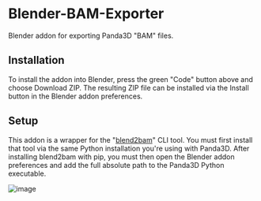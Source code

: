 # Blender-BAM-Exporter
Blender addon for exporting Panda3D "BAM" files.

## Installation
To install the addon into Blender, press the green "Code" button above and choose Download ZIP. The resulting ZIP file can be installed via the Install button in the Blender addon preferences.

## Setup
This addon is a wrapper for the "[blend2bam](https://github.com/Moguri/blend2bam)" CLI tool. You must first install that tool via the same Python installation you're using with Panda3D. After installing blend2bam with pip, you must then open the Blender addon preferences and add the full absolute path to the Panda3D Python executable.

![image](https://user-images.githubusercontent.com/88953117/234090186-fd363cbc-f718-463a-8519-b8455dda9150.png)
